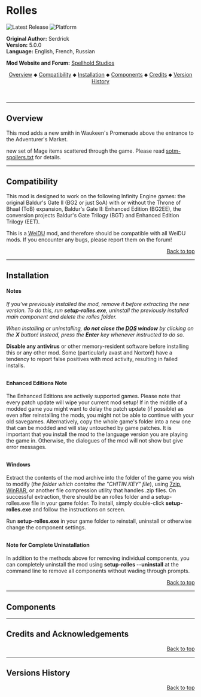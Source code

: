 # Rolles

![Latest Release](https://img.shields.io/github/v/release/gibberlings3/realmod?include_prereleases)
![Platform](https://img.shields.io/static/v1?label=platform&message=windows&color=informational)


<p><strong>Original Author:</strong> Serdrick<br />
<strong>Version:</strong> 5.0.0<br />
<strong>Language:</strong> English, French, Russian<br />

<strong>Mod Website and Forum:</strong> <a href="http://www.shsforums.net/topic/34134-stuff-of-the-magi/">Spellhold Studios</a></p>


<center><a href="#intro">Overview</a> &#x2B25; <a href="#compat">Compatibility</a> &#x2B25; <a href="#installation">Installation</a> &#x2B25; <a href="#components">Components</a> &#x2B25; <a href="#credits">Credits</a> &#x2B25; <a href="#versions">Version History</a></center></br></br>


<hr>


## <a name="intro" id="intro"></a>Overview


This mod adds a new smith in Waukeen's Promenade above the entrance to the Adventurer's Market.


new set of Mage items scattered through the game.
Please read <a href="https://raw.githubusercontent.com/GwendolyneFreddy/StuffOfTheMagi/master/stuffofthemagi/readme/sotm-spoilers.txt">sotm-spoilers.txt</a> for details.


<hr>


## <a name="compat" id="compat"></a>Compatibility

This mod is designed to work on the following Infinity Engine games: the original Baldur's Gate II (BG2 or just SoA) with or without the Throne of Bhaal (ToB) expansion, Baldur's Gate II: Enhanced Edition (BG2EE), the conversion projects Baldur's Gate Trilogy (BGT) and Enhanced Edition Trilogy (EET).

This is a <acronym title="Weimer Dialogue Utility">WeiDU</acronym> mod, and therefore should be compatible with all WeiDU mods. If you encounter any bugs, please report them on the forum!<br>
<div style="text-align:right"><a href="#top">Back to top</a></div>


<hr>


## <a name="installation" id="installation"></a>Installation

#### Notes

<em>If you've previously installed the mod, remove it before extracting the new version. To do this, run <strong>setup-rolles.exe</strong>, uninstall the previously installed main component and delete the rolles folder.</em>

<em>When installing or uninstalling, <strong>do not close the <acronym title="Disk Operating System">DOS</acronym> window</strong> by clicking on the <strong>X</strong> button! Instead, press the <strong>Enter</strong> key whenever instructed to do so.</em>

<strong>Disable any antivirus</strong> or other memory-resident software before installing this or any other mod. Some (particularly avast and Norton!) have a tendency to report false positives with mod activity, resulting in failed installs.

## 

#### Enhanced Editions Note

The Enhanced Editions are actively supported games. Please note that every patch update will wipe your current mod setup! If in the middle of a modded game you might want to delay the patch update (if possible) as even after reinstalling the mods, you might not be able to continue with your old savegames. Alternatively, copy the whole game's folder into a new one that can be modded and will stay untouched by game patches. It is important that you install the mod to the language version you are playing the game in. Otherwise, the dialogues of the mod will not show but give error messages.

## 

#### Windows

Extract the contents of the mod archive into the folder of the game you wish to modify (<em>the folder which contains the "CHITIN.KEY" file</em>), using <a href="http://www.7-zip.org/download.html">7zip</a>, <a href="http://www.rarlab.com/download.htm">WinRAR</a>, or another file compression utility that handles .zip files. On successful extraction, there should be an rolles folder and a setup-rolles.exe file in your game folder. To install, simply double-click <strong>setup-rolles.exe</strong> and follow the instructions on screen.

Run <strong>setup-rolles.exe</strong> in your game folder to reinstall, uninstall or otherwise change the component settings.

## 

#### Note for Complete Uninstallation

In addition to the methods above for removing individual components, you can completely uninstall the mod using <strong>setup-rolles --uninstall</strong> at the command line to remove all components without wading through prompts.</br>
<div style="text-align:right"><a href="#top">Back to top</a></div>


<hr>


## <a name="components" id="components"></a>Components



<hr>


## <a name="credits" id="credits"></a>Credits and Acknowledgements

<div style="text-align:right"><a href="#top">Back to top</a></div>


<hr>


## <a name="versions" id="versions"></a>Versions History

<div style="text-align:right"><a href="#top">Back to top</a></div>

